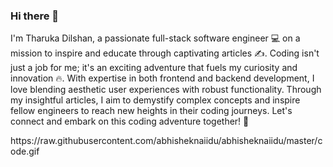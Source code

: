 ### Hi there 👋

I'm Tharuka Dilshan, a passionate full-stack software engineer 💻 on a mission to inspire and educate through captivating articles ✍️. Coding isn't just a job for me; it's an exciting adventure that fuels my curiosity and innovation 🔥. With expertise in both frontend and backend development, I love blending aesthetic user experiences with robust functionality. Through my insightful articles, I aim to demystify complex concepts and inspire fellow engineers to reach new heights in their coding journeys. Let's connect and embark on this coding adventure together! 🌟

<html>
  <src>https://raw.githubusercontent.com/abhisheknaiidu/abhisheknaiidu/master/code.gif</src>
</html>




